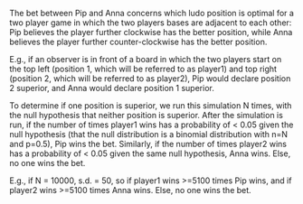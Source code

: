 The bet between Pip and Anna concerns which ludo position is optimal for a two player game in which the two players bases are adjacent to each other: Pip believes the player further clockwise has the better position, while Anna believes the player further counter-clockwise has the better position. 

E.g., if an observer is in front of a board in which the two players start on the top left (position 1, which will be referred to as player1) and top right (position 2, which will be referred to as player2), Pip would declare position 2 superior, and Anna would declare position 1 superior. 

To determine if one position is superior, we run this simulation N times, with the null hypothesis that neither position is superior. After the simulation is run, if the number of times player1 wins has a probability of < 0.05 given the null hypothesis (that the null distribution is a binomial distribution with n=N and p=0.5), Pip wins the bet. Similarly, if the number of times player2 wins has a probability of < 0.05 given the same null hypothesis, Anna wins. Else, no one wins the bet. 

E.g., if N = 10000, s.d. = 50, so if player1 wins >=5100 times Pip wins, and if player2 wins >=5100 times Anna wins. Else, no one wins the bet.